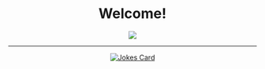 <div id="github-page-view-count" align="center">
  <a href="https://github.com/nater0000">
  <img src="https://komarev.com/ghpvc/?username=nater0000&style=flat-square&color=blue" alt=""/>
  </a>
</div>
<div id="welcome" align="center">
<h1>
  Welcome!
</h1>
</div>

<!--
<div id="streak" align="center">
  <a href="https://github.com/nater0000">
    <img src="https://github-readme-streak-stats.herokuapp.com?user=nater0000&theme=neon-dark&date_format=%5BY%20%5DM%20j" alt="GitHub Streak" />
  </a>
</div>
<div id="github-stats" align="center">
  <a href="https://github.com/nater0000">
    <img align="top" src="https://github-readme-stats.vercel.app/api?username=nater0000&theme=blue-green&hide=issues,contribs&count_private=true&hide_title=false&show_icons=true&include_all_commits=true&text_bold=false&hide_border=false" />
  </a>
</div>
-->
<div id="langs" align="center">
  <a href="https://github.com/nater0000">
    <img align="top" src="https://github-readme-stats.vercel.app/api/top-langs/?username=nater0000&langs_count=10&layout=compact&theme=blue-green&hide_title=false&hide_border=false&hide=css,html,shell" />
  </a>
</div>

---

<div id="jokes" align="center">
  <a href="https://github.com/nater0000">
  <img src="https://readme-jokes.vercel.app/api?" alt="Jokes Card" />
  </a>
</div>


<!--
**nater0000/nater0000** is a ✨ _special_ ✨ repository because its `README.md` (this file) appears on your GitHub profile.

Here are some ideas to get you started:

- 🔭 I’m currently working on ...
- 🌱 I’m currently learning ...
- 👯 I’m looking to collaborate on ...
- 🤔 I’m looking for help with ...
- 💬 Ask me about ...
- 📫 How to reach me: ...
- 😄 Pronouns: ...
- ⚡ Fun fact: ...
-->
